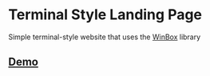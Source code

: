 # Terminal Style Landing Page

Simple terminal-style website that uses the [WinBox](https://github.com/nextapps-de/winbox) library

## [Demo](https://klawcodes.github.io/terminal-portfolio/)
